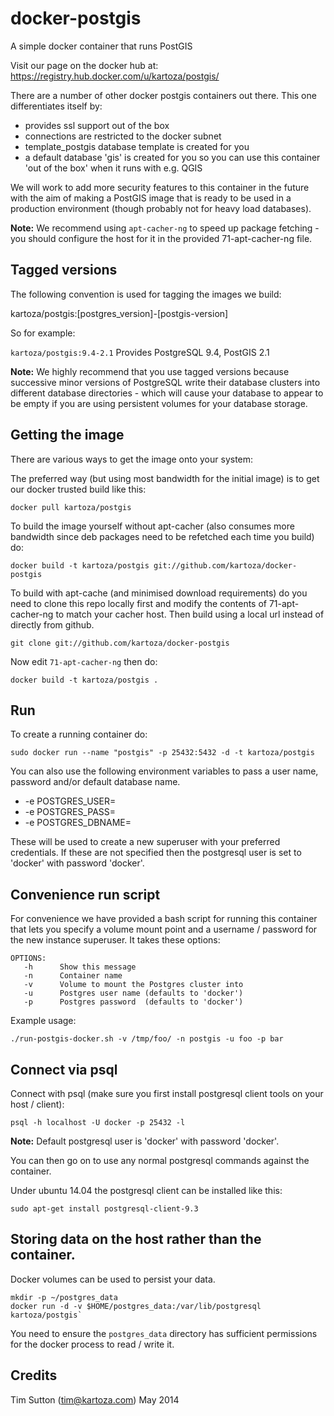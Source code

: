 # docker-postgis



A simple docker container that runs PostGIS

Visit our page on the docker hub at: https://registry.hub.docker.com/u/kartoza/postgis/

There are a number of other docker postgis containers out there. This one
differentiates itself by:

* provides ssl support out of the box
* connections are restricted to the docker subnet
* template_postgis database template is created for you
* a default database 'gis' is created for you so you can use this container 'out of the
  box' when it runs with e.g. QGIS

We will work to add more security features to this container in the future with 
the aim of making a PostGIS image that is ready to be used in a production 
environment (though probably not for heavy load databases).

**Note:** We recommend using ``apt-cacher-ng`` to speed up package fetching -
you should configure the host for it in the provided 71-apt-cacher-ng file.

## Tagged versions

The following convention is used for tagging the images we build:

kartoza/postgis:[postgres_version]-[postgis-version]

So for example:

``kartoza/postgis:9.4-2.1`` Provides PostgreSQL 9.4, PostGIS 2.1

**Note:** We highly recommend that you use tagged versions because
successive minor versions of PostgreSQL write their database clusters
into different database directories - which will cause your database
to appear to be empty if you are using persistent volumes for your
database storage.

## Getting the image

There are various ways to get the image onto your system:


The preferred way (but using most bandwidth for the initial image) is to
get our docker trusted build like this:


```
docker pull kartoza/postgis
```

To build the image yourself without apt-cacher (also consumes more bandwidth
since deb packages need to be refetched each time you build) do:

```
docker build -t kartoza/postgis git://github.com/kartoza/docker-postgis
```

To build with apt-cache (and minimised download requirements) do you need to
clone this repo locally first and modify the contents of 71-apt-cacher-ng to
match your cacher host. Then build using a local url instead of directly from
github.

```
git clone git://github.com/kartoza/docker-postgis
```

Now edit ``71-apt-cacher-ng`` then do:

```
docker build -t kartoza/postgis .
```

## Run


To create a running container do:

```
sudo docker run --name "postgis" -p 25432:5432 -d -t kartoza/postgis
```

You can also use the following environment variables to pass a 
user name, password and/or default database name.

* -e POSTGRES_USER=<PGUSER> 
* -e POSTGRES_PASS=<PGPASSWORD>
* -e POSTGRES_DBNAME=<PGDBNAME>

These will be used to create a new superuser with
your preferred credentials. If these are not specified then the postgresql 
user is set to 'docker' with password 'docker'.

## Convenience run script

For convenience we have provided a bash script for running this container
that lets you specify a volume mount point and a username / password 
for the new instance superuser. It takes these options:

```
OPTIONS:
   -h      Show this message
   -n      Container name
   -v      Volume to mount the Postgres cluster into
   -u      Postgres user name (defaults to 'docker')
   -p      Postgres password  (defaults to 'docker')
```

Example usage:

```
./run-postgis-docker.sh -v /tmp/foo/ -n postgis -u foo -p bar

```

## Connect via psql

Connect with psql (make sure you first install postgresql client tools on your
host / client):


```
psql -h localhost -U docker -p 25432 -l
```

**Note:** Default postgresql user is 'docker' with password 'docker'.

You can then go on to use any normal postgresql commands against the container.

Under ubuntu 14.04 the postgresql client can be installed like this:

```
sudo apt-get install postgresql-client-9.3
```


## Storing data on the host rather than the container.


Docker volumes can be used to persist your data.

```
mkdir -p ~/postgres_data
docker run -d -v $HOME/postgres_data:/var/lib/postgresql kartoza/postgis`
```

You need to ensure the ``postgres_data`` directory has sufficient permissions
for the docker process to read / write it.



## Credits

Tim Sutton (tim@kartoza.com)
May 2014
